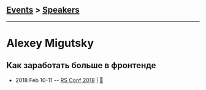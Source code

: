 ## [Events](../README.md) > [Speakers](../speakers.md)
---

# Alexey Migutsky

## Как заработать больше в фронтенде
- 2018 Feb 10-11 -- [RS Conf 2018](https://youtu.be/A2RNBIHe8t0)  | [:notebook:](http://slides.com/mr-mig/secret#/)  
